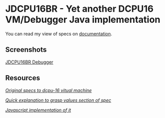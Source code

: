 # JDCPU16BR - Yet another DCPU16 VM/Debugger Java implementation

You can read my view of specs on [documentation](https://github.com/leandromoreira/dcpu16/wiki/Documentation).

## Screenshots

[JDCPU16BR Debugger](http://s14.postimage.org/ncw5pi2tt/jdcpu_16br_v001.png)

## Resources

*[Original specs to dcpu-16 vitual machine](http://0x10c.com/doc/dcpu-16.txt)*

*[Quick explanation to grasp values section of spec](http://stackoverflow.com/questions/10028644/how-to-understand-the-first-line-of-the-dcpu-16-specs-assembly-example)*

*[Javascript implementation of it](http://jazzychad.net/dcpu.html)*